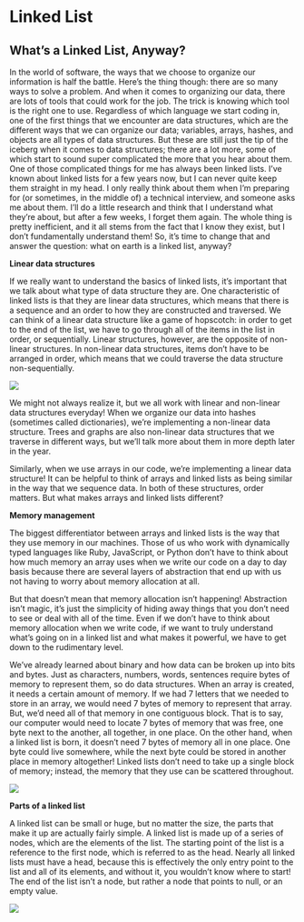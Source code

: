 # Linked List

## What’s a Linked List, Anyway?

In the world of software, the ways that we choose to organize our information is half the battle. Here’s the thing though: there are so many ways to solve a problem. And when it comes to organizing our data, there are lots of tools that could work for the job. The trick is knowing which tool is the right one to use.
Regardless of which language we start coding in, one of the first things that we encounter are data structures, which are the different ways that we can organize our data; variables, arrays, hashes, and objects are all types of data structures. But these are still just the tip of the iceberg when it comes to data structures; there are a lot more, some of which start to sound super complicated the more that you hear about them.
One of those complicated things for me has always been linked lists. I’ve known about linked lists for a few years now, but I can never quite keep them straight in my head. I only really think about them when I’m preparing for (or sometimes, in the middle of) a technical interview, and someone asks me about them. I’ll do a little research and think that I understand what they’re about, but after a few weeks, I forget them again. The whole thing is pretty inefficient, and it all stems from the fact that I know they exist, but I don’t fundamentally understand them! So, it’s time to change that and answer the question: what on earth is a linked list, anyway?

**Linear data structures**

If we really want to understand the basics of linked lists, it’s important that we talk about what type of data structure they are.
One characteristic of linked lists is that they are linear data structures, which means that there is a sequence and an order to how they are constructed and traversed. We can think of a linear data structure like a game of hopscotch: in order to get to the end of the list, we have to go through all of the items in the list in order, or sequentially. Linear structures, however, are the opposite of non-linear structures. In non-linear data structures, items don’t have to be arranged in order, which means that we could traverse the data structure non-sequentially.

![](https://miro.medium.com/max/700/1*Xokk6XOjWyIGCBujkJsCzQ.jpeg)

We might not always realize it, but we all work with linear and non-linear data structures everyday! When we organize our data into hashes (sometimes called dictionaries), we’re implementing a non-linear data structure. Trees and graphs are also non-linear data structures that we traverse in different ways, but we’ll talk more about them in more depth later in the year.

Similarly, when we use arrays in our code, we’re implementing a linear data structure! It can be helpful to think of arrays and linked lists as being similar in the way that we sequence data. In both of these structures, order matters. But what makes arrays and linked lists different?

**Memory management**

The biggest differentiator between arrays and linked lists is the way that they use memory in our machines. Those of us who work with dynamically typed languages like Ruby, JavaScript, or Python don’t have to think about how much memory an array uses when we write our code on a day to day basis because there are several layers of abstraction that end up with us not having to worry about memory allocation at all.

But that doesn’t mean that memory allocation isn’t happening! Abstraction isn’t magic, it’s just the simplicity of hiding away things that you don’t need to see or deal with all of the time. Even if we don’t have to think about memory allocation when we write code, if we want to truly understand what’s going on in a linked list and what makes it powerful, we have to get down to the rudimentary level.

We’ve already learned about binary and how data can be broken up into bits and bytes. Just as characters, numbers, words, sentences require bytes of memory to represent them, so do data structures.
When an array is created, it needs a certain amount of memory. If we had 7 letters that we needed to store in an array, we would need 7 bytes of memory to represent that array. But, we’d need all of that memory in one contiguous block. That is to say, our computer would need to locate 7 bytes of memory that was free, one byte next to the another, all together, in one place.
On the other hand, when a linked list is born, it doesn’t need 7 bytes of memory all in one place. One byte could live somewhere, while the next byte could be stored in another place in memory altogether! Linked lists don’t need to take up a single block of memory; instead, the memory that they use can be scattered throughout.

![](https://miro.medium.com/max/700/1*G43FVT5xJ1n1QDKVNZUxXQ.jpeg)


**Parts of a linked list**

A linked list can be small or huge, but no matter the size, the parts that make it up are actually fairly simple. A linked list is made up of a series of nodes, which are the elements of the list.
The starting point of the list is a reference to the first node, which is referred to as the head. Nearly all linked lists must have a head, because this is effectively the only entry point to the list and all of its elements, and without it, you wouldn’t know where to start! The end of the list isn’t a node, but rather a node that points to null, or an empty value.


![](https://miro.medium.com/max/700/1*K0_eV07tJtKQSVGKfP18bw.jpeg)

